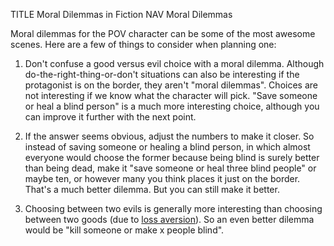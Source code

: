 TITLE Moral Dilemmas in Fiction
NAV Moral Dilemmas

Moral dilemmas for the POV character can be some of the most awesome scenes. Here are a few of things to consider when planning one:

1. Don't confuse a good versus evil choice with a moral dilemma. Although do-the-right-thing-or-don't situations can also be interesting if the protagonist is on the border, they aren't "moral dilemmas". Choices are not interesting if we know what the character will pick. "Save someone or heal a blind person" is a much more interesting choice, although you can improve it further with the next point.

2. If the answer seems obvious, adjust the numbers to make it closer. So instead of saving someone or healing a blind person, in which almost everyone would choose the former because being blind is surely better than being dead, make it "save someone or heal three blind people" or maybe ten, or however many you think places it just on the border. That's a much better dilemma. But you can still make it better.

3. Choosing between two evils is generally more interesting than choosing between two goods (due to [loss aversion](https://en.wikipedia.org/wiki/Loss_aversion)). So an even better dilemma would be "kill someone or make x people blind".

